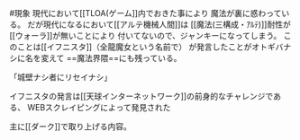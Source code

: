#現象 
現代において[[TLOA(ゲーム]]内でおきた事により
魔法が裏に惑わっている。
だが現代になるにおいて[[アルテ機械人間]]は
[[魔法(三構成・ｱﾙﾃ)]]耐性が[[ウォーラ]]が無いことにより
付いてないので、ジャンキーになってしまう。
このことは[[イフニスタ]]（全龍魔女という名前で）
が発言したことがオトギバナシに名を変えて
==魔法界隈==にも残っている。

「城壁ナシ者にリセイナシ」

イフニスタの発言は[[天球インターネットワーク]]の前身的なチャレンジである、
WEBスクレイピングによって発見された

主に[[ダーク]]で取り上げる内容。